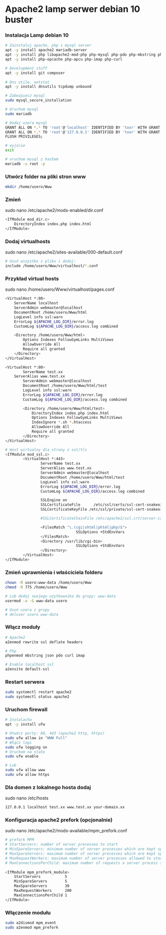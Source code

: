 # Apache2 lamp serwer debian 10 buster

### Instalacja Lamp debian 10
```bash
# Zainstaluj apache, php i mysql server
apt -y install apache2 mariadb-server 
apt -y install php libapache2-mod-php php-mysql php-pdo php-mbstring php-json 
apt -y install php-opcache php-apcu php-imap php-curl

# Development stuff
apt -y install git composer
 
# Dns utile, netstat
apt -y install dnsutils tcpdump unbound

# Zabezpiecz mysql
sudo mysql_secure_installation

# Uruchom mysql
sudo mariadb

# Dodaj usera mysql
GRANT ALL ON *.* TO 'root'@'localhost' IDENTIFIED BY 'toor' WITH GRANT OPTION;
GRANT ALL ON *.* TO 'root'@'127.0.0.1' IDENTIFIED BY 'toor' WITH GRANT OPTION;
FLUSH PRIVILEGES;

# wyjście
exit

# uruchom mysql z hasłem
mariadb -u root -p
```

### Utwórz folder na pliki stron www
```bash
mkdir /home/usero/Www
```

### Zmień
sudo nano /etc/apache2/mods-enabled/dir.conf
```bash
<IfModule mod_dir.c>
    DirectoryIndex index.php index.html
</IfModule>
```

### Dodaj virtualhosts
sudo nano /etc/apache2/sites-available/000-default.conf
```bash
# Usuń wszystko z pliku i dodaj:
include /home/usero/Www/virtualhost/*.conf
```

### Przykład virtual hosts
sudo nano /home/usero/Www/virtualhost/pages.conf
```bash
<VirtualHost *:80>
	ServerName localhost
	ServerAdmin webmaster@localhost
	DocumentRoot /home/usero/Www/html
	LogLevel info ssl:warn
	ErrorLog ${APACHE_LOG_DIR}/error.log
	CustomLog ${APACHE_LOG_DIR}/access.log combined

    <Directory /home/usero/Www/html>
        Options Indexes FollowSymLinks MultiViews
        AllowOverride All
        Require all granted
    </Directory>
</VirtualHost>

<VirtualHost *:80>
        ServerName test.xx
	ServerAlias www.test.xx
        ServerAdmin webmaster@localhost
        DocumentRoot /home/usero/Www/html/test
        LogLevel info ssl:warn
        ErrorLog ${APACHE_LOG_DIR}/error.log
        CustomLog ${APACHE_LOG_DIR}/access.log combined

        <Directory /home/usero/Www/html/test>
            DirectoryIndex index.php index.html
            Options Indexes FollowSymLinks MultiViews
            IndexIgnore *.sh *.htaccess
            AllowOverride All 
            Require all granted
        </Directory>
</VirtualHost>

# Host wirtualny dla strony z ssl/tls
<IfModule mod_ssl.c>
        <VirtualHost *:443>
                ServerName test.xx
                ServerAlias www.test.xx
                ServerAdmin webmaster@localhost
                DocumentRoot /home/usero/Www/html/test
                LogLevel info ssl:warn
                ErrorLog ${APACHE_LOG_DIR}/error.log
                CustomLog ${APACHE_LOG_DIR}/access.log combined

                SSLEngine on
                SSLCertificateFile      /etc/ssl/certs/ssl-cert-snakeoil.pem
                SSLCertificateKeyFile /etc/ssl/private/ssl-cert-snakeoil.key

                #SSLCertificateChainFile /etc/apache2/ssl.crt/server-ca.crt

                <FilesMatch "\.(cgi|shtml|phtml|php)$">
                                SSLOptions +StdEnvVars
                </FilesMatch>
                <Directory /usr/lib/cgi-bin>
                                SSLOptions +StdEnvVars
                </Directory>
        </VirtualHost>
</IfModule>
```

### Zmień uprawnienia i właściciela folderu
```bash
chown -R usero:www-data /home/usero/Www
chmod -R 775 /home/usero/Www

# Lub dodaj swojego użytkownika do grupy: www-data
usermod -a -G www-data usero

# Usuń usera z grupy
# deluser usero www-data
```

### Włącz moduły
```bash
# Apache2
a2enmod rewrite ssl deflate headers

# Php
phpenmod mbstring json pdo curl imap

# Enable localhost ssl
a2ensite default-ssl
```

### Restart serwera
```bash
sudo systemctl restart apache2
sudo systemctl status apache2
```

### Uruchom firewall
```bash
# Instalacha
apt -y install ufw

# Otwórz porty: 80, 443 (apache2 http, https)
sudo ufw allow in "WWW Full"
# Włącz logi
sudo ufw logging on
# Uruchom na stałe
sudo ufw enable

# Lub
sudo ufw allow www
sudo ufw allow https
```

### Dla domen z lokalnego hosta dodaj
sudo nano /etc/hosts
```bash
127.0.0.1 localhost test.xx www.test.xx your-domain.xx
```

### Konfiguracja apache2 prefork (opcjonalnie)
sudo nano /etc/apache2/mods-available/mpm_prefork.conf
```bash
# prefork MPM
# StartServers: number of server processes to start
# MinSpareServers: minimum number of server processes which are kept spare
# MaxSpareServers: maximum number of server processes which are kept spare
# MaxRequestWorkers: maximum number of server processes allowed to start
# MaxConnectionsPerChild: maximum number of requests a server process serves
 
<IfModule mpm_prefork_module>
	StartServers		   5
	MinSpareServers		   5
	MaxSpareServers		   30
	MaxRequestWorkers	   200
	MaxConnectionsPerChild 1
</IfModule>
```

### Włączenie modułu
```bash
sudo a2dismod mpm_event
sudo a2enmod mpm_prefork
```
